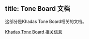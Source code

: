 title: Tone Board 文档
---

这部分是Khadas Tone Board相关的文档。

[Khadas Tone Board 相关信息](https://www.khadas.com/toneboard)
